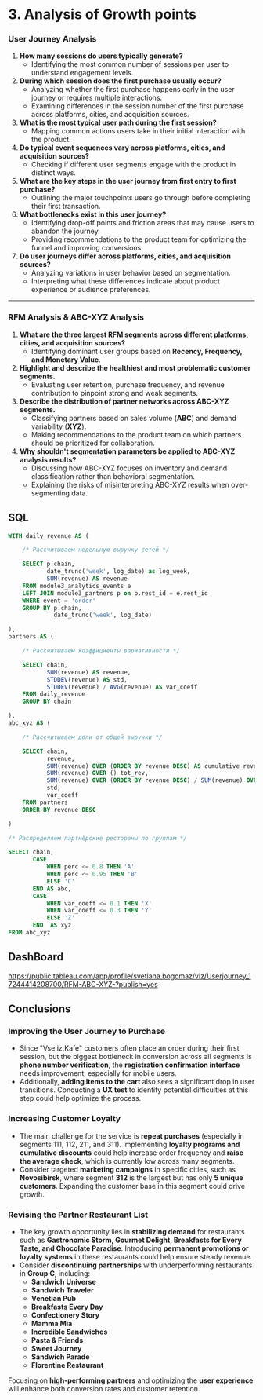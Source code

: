 # 3. Analysis of Growth points

### **User Journey Analysis**

1. **How many sessions do users typically generate?**
    - Identifying the most common number of sessions per user to understand engagement levels.
2. **During which session does the first purchase usually occur?**
    - Analyzing whether the first purchase happens early in the user journey or requires multiple interactions.
    - Examining differences in the session number of the first purchase across platforms, cities, and acquisition sources.
3. **What is the most typical user path during the first session?**
    - Mapping common actions users take in their initial interaction with the product.
4. **Do typical event sequences vary across platforms, cities, and acquisition sources?**
    - Checking if different user segments engage with the product in distinct ways.
5. **What are the key steps in the user journey from first entry to first purchase?**
    - Outlining the major touchpoints users go through before completing their first transaction.
6. **What bottlenecks exist in this user journey?**
    - Identifying drop-off points and friction areas that may cause users to abandon the journey.
    - Providing recommendations to the product team for optimizing the funnel and improving conversions.
7. **Do user journeys differ across platforms, cities, and acquisition sources?**
    - Analyzing variations in user behavior based on segmentation.
    - Interpreting what these differences indicate about product experience or audience preferences.

---

### **RFM Analysis & ABC-XYZ Analysis**

1. **What are the three largest RFM segments across different platforms, cities, and acquisition sources?**
    - Identifying dominant user groups based on **Recency, Frequency, and Monetary Value**.
2. **Highlight and describe the healthiest and most problematic customer segments.**
    - Evaluating user retention, purchase frequency, and revenue contribution to pinpoint strong and weak segments.
3. **Describe the distribution of partner networks across ABC-XYZ segments.**
    - Classifying partners based on sales volume (**ABC**) and demand variability (**XYZ**).
    - Making recommendations to the product team on which partners should be prioritized for collaboration.
4. **Why shouldn't segmentation parameters be applied to ABC-XYZ analysis results?**
    - Discussing how ABC-XYZ focuses on inventory and demand classification rather than behavioral segmentation.
    - Explaining the risks of misinterpreting ABC-XYZ results when over-segmenting data.

## SQL

```sql
WITH daily_revenue AS (

    /* Рассчитываем недельную выручку сетей */

    SELECT p.chain,
           date_trunc('week', log_date) as log_week,
           SUM(revenue) AS revenue
    FROM module3_analytics_events e
    LEFT JOIN module3_partners p on p.rest_id = e.rest_id
    WHERE event = 'order'
    GROUP BY p.chain,
             date_trunc('week', log_date)

),
partners AS (

    /* Рассчитываем коэффициенты вариативности */

    SELECT chain,
           SUM(revenue) AS revenue,
           STDDEV(revenue) AS std,
           STDDEV(revenue) / AVG(revenue) AS var_coeff
    FROM daily_revenue
    GROUP BY chain

),
abc_xyz AS (

    /* Рассчитываем доли от общей выручки */

    SELECT chain,
           revenue,
           SUM(revenue) OVER (ORDER BY revenue DESC) AS cumulative_revenue,
           SUM(revenue) OVER () tot_rev,
           SUM(revenue) OVER (ORDER BY revenue DESC) / SUM(revenue) OVER () AS perc,
           std,
           var_coeff
    FROM partners
    ORDER BY revenue DESC

)

/* Распределяем партнёрские рестораны по группам */

SELECT chain,
       CASE 
           WHEN perc <= 0.8 THEN 'A'
           WHEN perc <= 0.95 THEN 'B'
           ELSE 'C'
       END AS abc,
       CASE 
           WHEN var_coeff <= 0.1 THEN 'X'
           WHEN var_coeff <= 0.3 THEN 'Y'
           ELSE 'Z'
       END  AS xyz
FROM abc_xyz
```

## DashBoard

https://public.tableau.com/app/profile/svetlana.bogomaz/viz/Userjourney_17244414208700/RFM-ABC-XYZ-?publish=yes

## Conclusions

### **Improving the User Journey to Purchase**

- Since "Vse.iz.Kafe" customers often place an order during their first session, but the biggest bottleneck in conversion across all segments is **phone number verification**, the **registration confirmation interface** needs improvement, especially for mobile users.
- Additionally, **adding items to the cart** also sees a significant drop in user transitions. Conducting a **UX test** to identify potential difficulties at this step could help optimize the process.

### **Increasing Customer Loyalty**

- The main challenge for the service is **repeat purchases** (especially in segments 111, 112, 211, and 311). Implementing **loyalty programs and cumulative discounts** could help increase order frequency and **raise the average check**, which is currently low across many segments.
- Consider targeted **marketing campaigns** in specific cities, such as **Novosibirsk**, where segment **312** is the largest but has only **5 unique customers**. Expanding the customer base in this segment could drive growth.

### **Revising the Partner Restaurant List**

- The key growth opportunity lies in **stabilizing demand** for restaurants such as **Gastronomic Storm, Gourmet Delight, Breakfasts for Every Taste, and Chocolate Paradise**. Introducing **permanent promotions or loyalty systems** in these restaurants could help ensure steady revenue.
- Consider **discontinuing partnerships** with underperforming restaurants in **Group C**, including:
    - **Sandwich Universe**
    - **Sandwich Traveler**
    - **Venetian Pub**
    - **Breakfasts Every Day**
    - **Confectionery Story**
    - **Mamma Mia**
    - **Incredible Sandwiches**
    - **Pasta & Friends**
    - **Sweet Journey**
    - **Sandwich Parade**
    - **Florentine Restaurant**

Focusing on **high-performing partners** and optimizing the **user experience** will enhance both conversion rates and customer retention.
